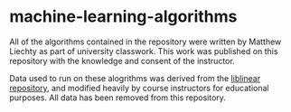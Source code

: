 # machine-learning-algorithms
All of the algorithms contained in the repository were written by Matthew Liechty as part of university classwork. This work was published on this repository with the knowledge and consent of the instructor.

Data used to run on these alogrithms was derived from the [liblinear repository](https://www.csie.ntu.edu.tw/~cjlin/libsvmtools/datasets/), and modified heavily by course instructors for educational purposes. All data has been removed from this repository.
